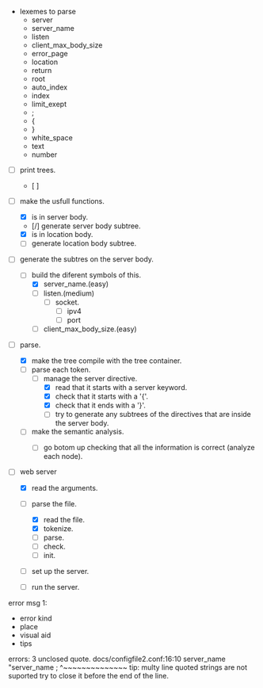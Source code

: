 - lexemes to parse
	- server
	- server_name
	- listen
	- client_max_body_size
	- error_page
	- location
	- return
	- root
	- auto_index
	- index
	- limit_exept
	- ;
	- {
	- }
	- white_space
	- text
	- number

- [ ] print trees.
	- [ ] 

- [ ] make the usfull functions.
	- [x] is in server body.
	- [/] generate server body subtree.
	- [x] is in location body.
	- [ ] generate location body subtree.

- [ ] generate the subtres on the server body.
	- [ ] build the diferent symbols of this.
		- [x] server_name.(easy)
		- [ ] listen.(medium)
			- [ ] socket.
				- [ ] ipv4
				- [ ] port
		- [ ] client_max_body_size.(easy)

- [ ] parse.
	- [x] make the tree compile with the tree container.
	- [ ] parse each token.
		- [	] manage the server directive.
			- [x] read that it starts with a server keyword.
			- [x] check that it starts with a '{'.
			- [x] check that it ends with a '}'.
			- [ ] try to generate any subtrees of the directives that are inside the server body.
	- [ ] make the semantic analysis.
		- [ ] go botom up checking that all the information is correct (analyze each node).


- [ ] web server
	- [x] read the arguments.
	- [ ] parse the file.
		- [x] read the file.
		- [x] tokenize.
		- [ ] parse.
		- [ ] check.
		- [ ] init.
	- [ ] set up the server.
	- [ ] run the server.



error msg 1:
- error kind
- place
- visual aid
- tips










errors: 3
unclosed quote.
docs/configfile2.conf:16:10
	server_name "server_name ;
				^~~~~~~~~~~~~~~
tip: multy line quoted strings are not suported try to close it before the end of the line.







